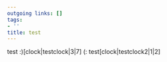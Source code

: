 ```yaml
---
outgoing links: []
tags:
- ''
title: test
---
```

test :)[clock|testclock|3|7]
(: test[clock|testclock2|1|2]
